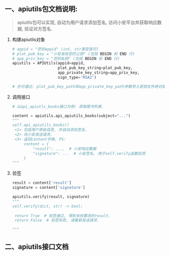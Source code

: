 ## 一、apiutils包文档说明: 

> apiutils包可以实现, 自动为用户请求添加签名, 访问小安平台并获取响应数据, 验证对方签名.



1. 构建apiutils对象

   ```python
   # appid = "您的appid" (int, str类型皆可)
   # plat_pub_key = "小安发给您的公钥" (包括 BEGIN 和 END 行)
   # app_priv_key = "您的私钥" (包括 BEGIN 和 END 行)
   apiutils = APIUtils(appid=appid,
                       plat_pub_key_string=plat_pub_key,  
                       app_private_key_string=app_priv_key, 
                       sign_type='RSA2')
   
   # 亦可通过: plat_pub_key_path和app_private_key_path参数导入密钥文件绝对路径。
   ```

2. 调用接口

   ```python
   # 以api_apiutls_books接口为例: 获取图书列表.
   
   content = apiutils.api_apiutils_books(subject="...")
   """
   self.api_apiutils_books()
   	<1> 包装用户原始信息, 并自动添加签名.
   	<2> 向小安发送请求,
   	<3> 返回content字典, PS:
   		content = {
   			"result": ...,  # 小安响应数据
   			"signature": ...  # 小安签名, 用于self.verify函数验签
   		}
   """
   ```

3. 验签

   ```python
   result = content['result']
   signature = content['signature']
   
   apiutils.verify(result, signature)  
   """
   self.verify(dict, str) -> bool:
   	
   	return True  # 验签通过, 得到未经篡改的result.
   	return False  # 验签失败, 请重新发送请求.
   
   """
   ```
## 二、apiutils接口文档
   
   
   
   
   
   
   
   

   

   